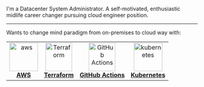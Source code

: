 I'm a Datacenter System Administrator. 
A self-motivated, enthusiastic midlife career changer pursuing cloud engineer position.

****
Wants to change mind paradigm from on-premises to cloud way with:
<!-- ALL-TOPICS-LIST:START -->
<!-- prettier-ignore-start -->
<!-- markdownlint-disable -->
<center>
<table>
  <tr>
    <td align="center"><a href="https://bezha.od.ua/aws-101"><img src="https://bezha.od.ua/wp-content/uploads/2021/11/aws_logo.jpg" width="75px;" height="75px;" alt="aws"/><br /><b>AWS</b></a></td>
    <td align="center"><a href="https://bezha.od.ua/terraform/"><img src="https://bezha.od.ua/wp-content/uploads/2021/11/terraform_logo.png" width="70px;" height="75px;" alt="Terraform"/><br /><b>Terraform</b></a></td>
    <td align="center"><a href="https://bezha.od.ua/github-actions/"><img src="https://bezha.od.ua/wp-content/uploads/2021/11/ga.png" width="70px;" height="75px;" alt="GitHub Actions"/><br /><b>GitHub Actions</b></a></td>
    <td align="center"><a href="https://bezha.od.ua/k8s/"><img src="https://bezha.od.ua/wp-content/uploads/2020/02/kubernetes.png" width="75px;" height="75px;" alt="kubernetes"/><br /><b>Kubernetes</b></a></td>
    </tr>
</table>
</center>
<!-- markdownlint-enable -->
<!-- prettier-ignore-end -->
<!-- ALL-TOPICS-LIST:END -->
